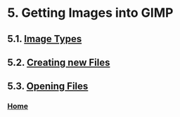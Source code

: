 # 5. Getting Images into GIMP
## 5.1. [Image Types](./05-01-image-types.md)
## 5.2. [Creating new Files](./05-02-creating-new-files.md)
## 5.3. [Opening Files](./05-03-00-opening-files.md)

### [Home](./00-home.md)
